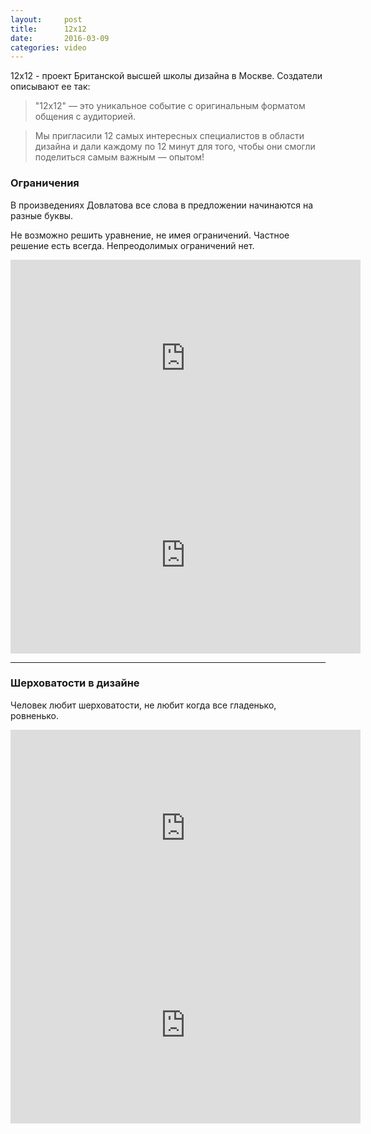 ```yaml
---
layout:     post
title:      12x12
date:       2016-03-09
categories: video
---
```


12x12 - проект Британской высшей школы дизайна в Москве. Создатели описывают ее так:

> "12x12" — это уникальное событие с оригинальным форматом общения с аудиторией.

> Мы пригласили 12 самых интересных специалистов в области дизайна и дали каждому по 12 минут для того, чтобы они смогли поделиться самым важным — опытом!

### Ограничения

В произведениях Довлатова все слова в предложении начинаются на разные буквы.

Не возможно решить уравнение, не имея ограничений. Частное решение есть всегда. Непреодолимых ограничений нет.

<iframe width="560" height="315" src="https://www.youtube.com/embed/M_ir8hgBSOc?rel=0" frameborder="0" allowfullscreen></iframe>

<iframe width="560" height="315" src="https://www.youtube.com/embed/pQZAIrWuHHM?rel=0" frameborder="0" allowfullscreen></iframe>

-----

### Шерховатости в дизайне

Человек любит шерховатости, не любит когда все гладенько, ровненько.

<iframe width="560" height="315" src="https://www.youtube.com/embed/otf7bGP5ShM?rel=0" frameborder="0" allowfullscreen></iframe>


<iframe width="560" height="315" src="https://www.youtube.com/embed/M_7JjYL-55Q?rel=0" frameborder="0" allowfullscreen></iframe>